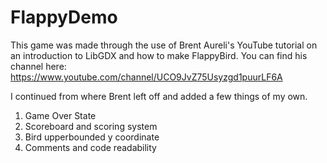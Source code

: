 # FlappyDemo

This game was made through the use of Brent Aureli's YouTube tutorial on an introduction to LibGDX and how to make FlappyBird. You can
find his channel here: https://www.youtube.com/channel/UCO9JvZ75Usyzgd1puurLF6A

I continued from where Brent left off and added a few things of my own.
1. Game Over State
2. Scoreboard and scoring system
3. Bird upperbounded y coordinate
4. Comments and code readability

